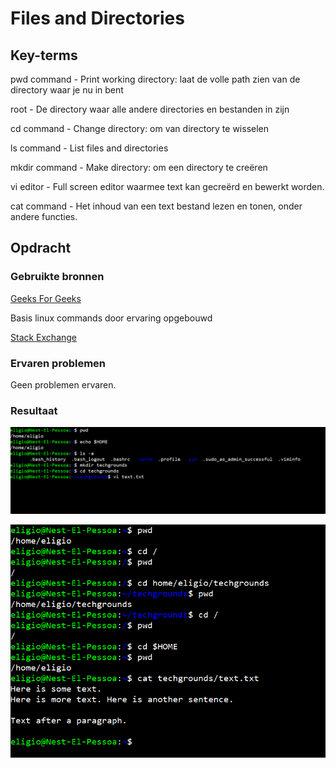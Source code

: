 # Files and Directories



## Key-terms

pwd command - Print working directory: laat de volle path zien van de directory waar je nu in bent

root - De directory waar alle andere directories en bestanden in zijn

cd command - Change directory: om van directory te wisselen

ls command - List files and directories

mkdir command - Make directory: om een directory te creëren

vi editor - Full screen editor waarmee text kan gecreërd en bewerkt worden.

cat command - Het inhoud van een text bestand lezen en tonen, onder andere functies.


## Opdracht
### Gebruikte bronnen

[Geeks For Geeks](https://www.geeksforgeeks.org/absolute-relative-pathnames-unix/)

Basis linux commands door ervaring opgebouwd

[Stack Exchange](https://unix.stackexchange.com/questions/391915/where-is-the-path-to-the-current-users-desktop-directory-stored ($HOME))



### Ervaren problemen

Geen problemen ervaren.



### Resultaat

![Screenshot 1](https://github.com/techgrounds/techgrounds-EligioPessoa/blob/main/00_includes/cmd1.png)

![Screenshot 2](https://github.com/techgrounds/techgrounds-EligioPessoa/blob/main/00_includes/cmd2.png)
